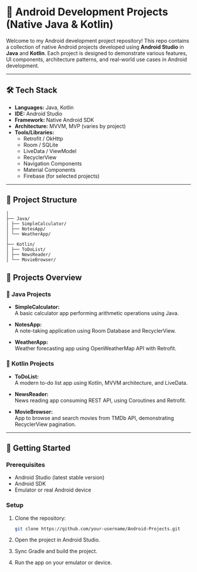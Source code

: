 # 📱 Android Development Projects (Native Java & Kotlin)

Welcome to my Android development project repository! This repo contains a collection of native Android projects developed using **Android Studio** in **Java** and **Kotlin**. Each project is designed to demonstrate various features, UI components, architecture patterns, and real-world use cases in Android development.

---

## 🛠️ Tech Stack

- **Languages:** Java, Kotlin  
- **IDE:** Android Studio  
- **Framework:** Native Android SDK  
- **Architecture:** MVVM, MVP (varies by project)  
- **Tools/Libraries:**
  - Retrofit / OkHttp
  - Room / SQLite
  - LiveData / ViewModel
  - RecyclerView
  - Navigation Components
  - Material Components
  - Firebase (for selected projects)

---

## 📁 Project Structure

```Android-Projects/
│
├── Java/
│ ├── SimpleCalculator/
│ ├── NotesApp/
│ └── WeatherApp/
│
├── Kotlin/
│ ├── ToDoList/
│ ├── NewsReader/
│ └── MovieBrowser/
```

## 📱 Projects Overview

### 🔹 Java Projects

- **SimpleCalculator:**  
  A basic calculator app performing arithmetic operations using Java.

- **NotesApp:**  
  A note-taking application using Room Database and RecyclerView.

- **WeatherApp:**  
  Weather forecasting app using OpenWeatherMap API with Retrofit.

### 🔸 Kotlin Projects

- **ToDoList:**  
  A modern to-do list app using Kotlin, MVVM architecture, and LiveData.

- **NewsReader:**  
  News reading app consuming REST API, using Coroutines and Retrofit.

- **MovieBrowser:**  
  App to browse and search movies from TMDb API, demonstrating RecyclerView pagination.

---

## 🚀 Getting Started

### Prerequisites

- Android Studio (latest stable version)
- Android SDK
- Emulator or real Android device

### Setup

1. Clone the repository:
   ```bash
   git clone https://github.com/your-username/Android-Projects.git
   
2. Open the project in Android Studio.

3. Sync Gradle and build the project.

4. Run the app on your emulator or device.

